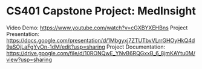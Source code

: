 # CS401 Capstone Project: MedInsight

Video Demo: https://www.youtube.com/watch?v=cGXBYXEHBns
Project Presentation: https://docs.google.com/presentation/d/1Mbgyxj7ZTUTbvVLrrGHOyHkQ4d9aSOjLaFgYyOn-1dM/edit?usp=sharing
Project Documentation: https://drive.google.com/file/d/10RONQwE_YNvB6RQGxxB_6_8jmKAYtu0M/view?usp=sharing
